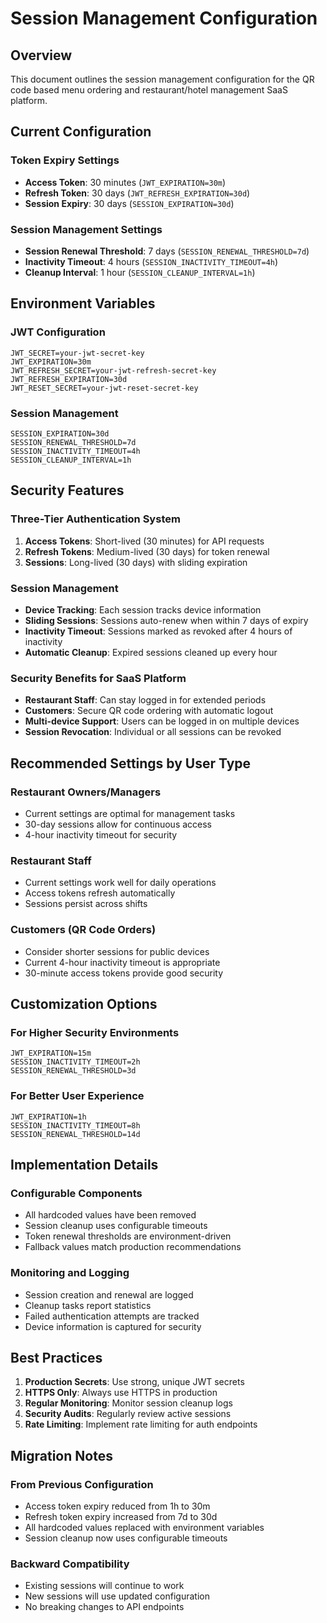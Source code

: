 # Session Management Configuration

## Overview
This document outlines the session management configuration for the QR code based menu ordering and restaurant/hotel management SaaS platform.

## Current Configuration

### Token Expiry Settings
- **Access Token**: 30 minutes (`JWT_EXPIRATION=30m`)
- **Refresh Token**: 30 days (`JWT_REFRESH_EXPIRATION=30d`)
- **Session Expiry**: 30 days (`SESSION_EXPIRATION=30d`)

### Session Management Settings
- **Session Renewal Threshold**: 7 days (`SESSION_RENEWAL_THRESHOLD=7d`)
- **Inactivity Timeout**: 4 hours (`SESSION_INACTIVITY_TIMEOUT=4h`)
- **Cleanup Interval**: 1 hour (`SESSION_CLEANUP_INTERVAL=1h`)

## Environment Variables

### JWT Configuration
```env
JWT_SECRET=your-jwt-secret-key
JWT_EXPIRATION=30m
JWT_REFRESH_SECRET=your-jwt-refresh-secret-key
JWT_REFRESH_EXPIRATION=30d
JWT_RESET_SECRET=your-jwt-reset-secret-key
```

### Session Management
```env
SESSION_EXPIRATION=30d
SESSION_RENEWAL_THRESHOLD=7d
SESSION_INACTIVITY_TIMEOUT=4h
SESSION_CLEANUP_INTERVAL=1h
```

## Security Features

### Three-Tier Authentication System
1. **Access Tokens**: Short-lived (30 minutes) for API requests
2. **Refresh Tokens**: Medium-lived (30 days) for token renewal
3. **Sessions**: Long-lived (30 days) with sliding expiration

### Session Management
- **Device Tracking**: Each session tracks device information
- **Sliding Sessions**: Sessions auto-renew when within 7 days of expiry
- **Inactivity Timeout**: Sessions marked as revoked after 4 hours of inactivity
- **Automatic Cleanup**: Expired sessions cleaned up every hour

### Security Benefits for SaaS Platform
- **Restaurant Staff**: Can stay logged in for extended periods
- **Customers**: Secure QR code ordering with automatic logout
- **Multi-device Support**: Users can be logged in on multiple devices
- **Session Revocation**: Individual or all sessions can be revoked

## Recommended Settings by User Type

### Restaurant Owners/Managers
- Current settings are optimal for management tasks
- 30-day sessions allow for continuous access
- 4-hour inactivity timeout for security

### Restaurant Staff
- Current settings work well for daily operations
- Access tokens refresh automatically
- Sessions persist across shifts

### Customers (QR Code Orders)
- Consider shorter sessions for public devices
- Current 4-hour inactivity timeout is appropriate
- 30-minute access tokens provide good security

## Customization Options

### For Higher Security Environments
```env
JWT_EXPIRATION=15m
SESSION_INACTIVITY_TIMEOUT=2h
SESSION_RENEWAL_THRESHOLD=3d
```

### For Better User Experience
```env
JWT_EXPIRATION=1h
SESSION_INACTIVITY_TIMEOUT=8h
SESSION_RENEWAL_THRESHOLD=14d
```

## Implementation Details

### Configurable Components
- All hardcoded values have been removed
- Session cleanup uses configurable timeouts
- Token renewal thresholds are environment-driven
- Fallback values match production recommendations

### Monitoring and Logging
- Session creation and renewal are logged
- Cleanup tasks report statistics
- Failed authentication attempts are tracked
- Device information is captured for security

## Best Practices

1. **Production Secrets**: Use strong, unique JWT secrets
2. **HTTPS Only**: Always use HTTPS in production
3. **Regular Monitoring**: Monitor session cleanup logs
4. **Security Audits**: Regularly review active sessions
5. **Rate Limiting**: Implement rate limiting for auth endpoints

## Migration Notes

### From Previous Configuration
- Access token expiry reduced from 1h to 30m
- Refresh token expiry increased from 7d to 30d
- All hardcoded values replaced with environment variables
- Session cleanup now uses configurable timeouts

### Backward Compatibility
- Existing sessions will continue to work
- New sessions will use updated configuration
- No breaking changes to API endpoints
